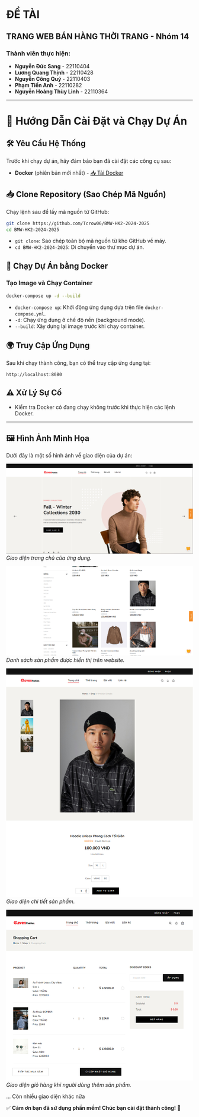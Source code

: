 # ĐỀ TÀI

## TRANG WEB BÁN HÀNG THỜI TRANG - Nhóm 14

### Thành viên thực hiện:
- **Nguyễn Đức Sang** - 22110404
- **Lương Quang Thịnh** - 22110428
- **Nguyễn Công Quý** - 22110403
- **Phạm Tiến Anh** - 22110282
- **Nguyễn Hoàng Thùy Linh** - 22110364

---

# 🚀 Hướng Dẫn Cài Đặt và Chạy Dự Án

## 🛠 Yêu Cầu Hệ Thống

Trước khi chạy dự án, hãy đảm bảo bạn đã cài đặt các công cụ sau:

- **Docker** (phiên bản mới nhất) - [📥 Tải Docker](https://www.docker.com/get-started)

## 📥 Clone Repository (Sao Chép Mã Nguồn)

Chạy lệnh sau để lấy mã nguồn từ GitHub:

```sh
git clone https://github.com/Tcrow06/BMW-HK2-2024-2025
cd BMW-HK2-2024-2025
```

- `git clone`: Sao chép toàn bộ mã nguồn từ kho GitHub về máy.
- `cd BMW-HK2-2024-2025`: Di chuyển vào thư mục dự án.

## 🐳 Chạy Dự Án bằng Docker

### Tạo Image và Chạy Container

```sh
docker-compose up -d --build
```

- `docker-compose up`: Khởi động ứng dụng dựa trên file `docker-compose.yml`.
- `-d`: Chạy ứng dụng ở chế độ nền (background mode).
- `--build`: Xây dựng lại image trước khi chạy container.

## 🌍 Truy Cập Ứng Dụng

Sau khi chạy thành công, bạn có thể truy cập ứng dụng tại:

```
http://localhost:8080
```

## ⚠ Xử Lý Sự Cố

- Kiểm tra Docker có đang chạy không trước khi thực hiện các lệnh Docker.
---

## 🖼 Hình Ảnh Minh Họa

Dưới đây là một số hình ảnh về giao diện của dự án:

![Trang chủ](images/homepage.png)
*Giao diện trang chủ của ứng dụng.*

![Trang sản phẩm](images/products.png)
*Danh sách sản phẩm được hiển thị trên website.*

![Trang chi tiết sản phẩm](images/productdetail.png)
*Giao diện chi tiết sản phẩm.*

![Trang giỏ hàng](images/cart.png)
*Giao diện giỏ hàng khi người dùng thêm sản phẩm.*

... Còn nhiều giao diện khác nữa 

✅ **Cảm ơn bạn đã sử dụng phần mềm! Chúc bạn cài đặt thành công!** 🚀

